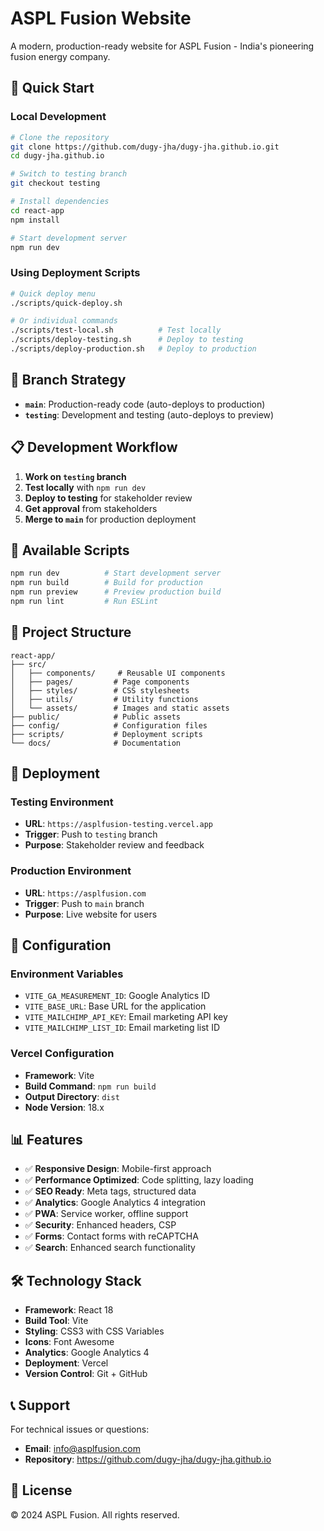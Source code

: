 # ASPL Fusion Website

A modern, production-ready website for ASPL Fusion - India's pioneering fusion energy company.

## 🚀 Quick Start

### Local Development
```bash
# Clone the repository
git clone https://github.com/dugy-jha/dugy-jha.github.io.git
cd dugy-jha.github.io

# Switch to testing branch
git checkout testing

# Install dependencies
cd react-app
npm install

# Start development server
npm run dev
```

### Using Deployment Scripts
```bash
# Quick deploy menu
./scripts/quick-deploy.sh

# Or individual commands
./scripts/test-local.sh          # Test locally
./scripts/deploy-testing.sh      # Deploy to testing
./scripts/deploy-production.sh   # Deploy to production
```

## 🌿 Branch Strategy

- **`main`**: Production-ready code (auto-deploys to production)
- **`testing`**: Development and testing (auto-deploys to preview)

## 📋 Development Workflow

1. **Work on `testing` branch**
2. **Test locally** with `npm run dev`
3. **Deploy to testing** for stakeholder review
4. **Get approval** from stakeholders
5. **Merge to `main`** for production deployment

## 🔧 Available Scripts

```bash
npm run dev          # Start development server
npm run build        # Build for production
npm run preview      # Preview production build
npm run lint         # Run ESLint
```

## 📁 Project Structure

```
react-app/
├── src/
│   ├── components/     # Reusable UI components
│   ├── pages/         # Page components
│   ├── styles/        # CSS stylesheets
│   ├── utils/         # Utility functions
│   └── assets/        # Images and static assets
├── public/            # Public assets
├── config/            # Configuration files
├── scripts/           # Deployment scripts
└── docs/              # Documentation
```

## 🚀 Deployment

### Testing Environment
- **URL**: `https://asplfusion-testing.vercel.app`
- **Trigger**: Push to `testing` branch
- **Purpose**: Stakeholder review and feedback

### Production Environment
- **URL**: `https://asplfusion.com`
- **Trigger**: Push to `main` branch
- **Purpose**: Live website for users

## 🔧 Configuration

### Environment Variables
- `VITE_GA_MEASUREMENT_ID`: Google Analytics ID
- `VITE_BASE_URL`: Base URL for the application
- `VITE_MAILCHIMP_API_KEY`: Email marketing API key
- `VITE_MAILCHIMP_LIST_ID`: Email marketing list ID

### Vercel Configuration
- **Framework**: Vite
- **Build Command**: `npm run build`
- **Output Directory**: `dist`
- **Node Version**: 18.x

## 📊 Features

- ✅ **Responsive Design**: Mobile-first approach
- ✅ **Performance Optimized**: Code splitting, lazy loading
- ✅ **SEO Ready**: Meta tags, structured data
- ✅ **Analytics**: Google Analytics 4 integration
- ✅ **PWA**: Service worker, offline support
- ✅ **Security**: Enhanced headers, CSP
- ✅ **Forms**: Contact forms with reCAPTCHA
- ✅ **Search**: Enhanced search functionality

## 🛠️ Technology Stack

- **Framework**: React 18
- **Build Tool**: Vite
- **Styling**: CSS3 with CSS Variables
- **Icons**: Font Awesome
- **Analytics**: Google Analytics 4
- **Deployment**: Vercel
- **Version Control**: Git + GitHub

## 📞 Support

For technical issues or questions:
- **Email**: info@asplfusion.com
- **Repository**: https://github.com/dugy-jha/dugy-jha.github.io

## 📄 License

© 2024 ASPL Fusion. All rights reserved.